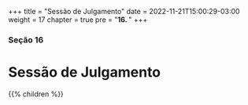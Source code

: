 +++
title = "Sessão de Julgamento"
date = 2022-11-21T15:00:29-03:00
weight = 17
chapter = true
pre = "<b>16. </b>"
+++

### Seção 16

# Sessão de Julgamento

{{% children  %}}